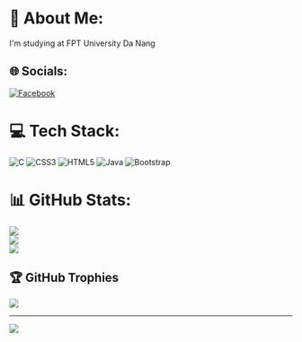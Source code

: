 



# 💫 About Me:
I'm studying at FPT University Da Nang



## 🌐 Socials:
[![Facebook](https://img.shields.io/badge/Facebook-%231877F2.svg?logo=Facebook&logoColor=white)](https://facebook.com/profile.php?id=100010365274187) 

# 💻 Tech Stack:
![C](https://img.shields.io/badge/c-%2300599C.svg?style=for-the-badge&logo=c&logoColor=white) ![CSS3](https://img.shields.io/badge/css3-%231572B6.svg?style=for-the-badge&logo=css3&logoColor=white) ![HTML5](https://img.shields.io/badge/html5-%23E34F26.svg?style=for-the-badge&logo=html5&logoColor=white) ![Java](https://img.shields.io/badge/java-%23ED8B00.svg?style=for-the-badge&logo=java&logoColor=white) ![Bootstrap](https://img.shields.io/badge/bootstrap-%23563D7C.svg?style=for-the-badge&logo=bootstrap&logoColor=white)
# 📊 GitHub Stats:
![](https://github-readme-stats.vercel.app/api?username=tadung2809&theme=dark&hide_border=false&include_all_commits=false&count_private=false)<br/>
![](https://github-readme-streak-stats.herokuapp.com/?user=tadung2809&theme=dark&hide_border=false)<br/>
![](https://github-readme-stats.vercel.app/api/top-langs/?username=tadung2809&theme=dark&hide_border=false&include_all_commits=false&count_private=false&layout=compact)

## 🏆 GitHub Trophies
![](https://github-profile-trophy.vercel.app/?username=tadung2809&theme=radical&no-frame=true&no-bg=true&margin-w=4)

---
[![](https://visitcount.itsvg.in/api?id=tadung2809&icon=0&color=0)](https://visitcount.itsvg.in)

<!-- Proudly created with GPRM ( https://gprm.itsvg.in ) -->
